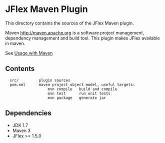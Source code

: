 <!--
  Copyright 2023, Gerwin Klein, Régis Décamps, Steve Rowe
  SPDX-License-Identifier: CC-BY-SA-4.0
-->

# JFlex Maven Plugin

This directory contains the sources of the JFlex Maven plugin.

Maven <http://maven.apache.org> is a software project management, dependency
management and build tool. This plugin makes JFlex available in maven.

See [Usage with Maven](https://github.com/jflex-de/jflex#usage-with-maven)

## Contents ##

      src/         plugin sources
      pom.xml      maven project object model, useful targets:
                       mvn compile   build and compile
                       mvn test      run unit tests
                       mvn package   generate jar


## Dependencies ##

* JDK 1.7
* Maven 3
* JFlex >= 1.5.0
